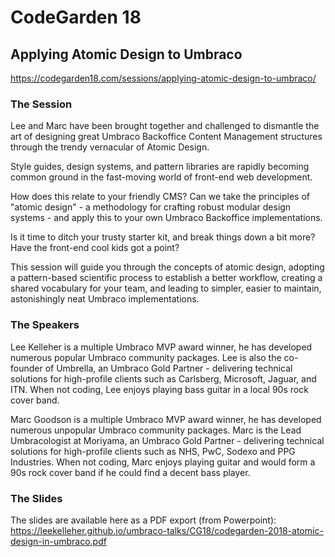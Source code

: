 # CodeGarden 18

## Applying Atomic Design to Umbraco

<https://codegarden18.com/sessions/applying-atomic-design-to-umbraco/>


### The Session

Lee and Marc have been brought together and challenged to dismantle the art of designing great Umbraco Backoffice Content Management structures through the trendy vernacular of Atomic Design.

Style guides, design systems, and pattern libraries are rapidly becoming common ground in the fast-moving world of front-end web development.

How does this relate to your friendly CMS? Can we take the principles of "atomic design" - a methodology for crafting robust modular design systems - and apply this to your own Umbraco Backoffice implementations.

Is it time to ditch your trusty starter kit, and break things down a bit more? Have the front-end cool kids got a point?

This session will guide you through the concepts of atomic design, adopting a pattern-based scientific process to establish a better workflow, creating a shared vocabulary for your team, and leading to simpler, easier to maintain, astonishingly neat Umbraco implementations.


### The Speakers

Lee Kelleher is a multiple Umbraco MVP award winner, he has developed numerous popular Umbraco community packages. Lee is also the co-founder of Umbrella, an Umbraco Gold Partner - delivering technical solutions for high-profile clients such as Carlsberg, Microsoft, Jaguar, and ITN. When not coding, Lee enjoys playing bass guitar in a local 90s rock cover band. 

Marc Goodson is a multiple Umbraco MVP award winner, he has developed numerous unpopular Umbraco community packages. Marc is the Lead Umbracologist at Moriyama, an Umbraco Gold Partner - delivering technical solutions for high-profile clients such as NHS, PwC, Sodexo and PPG Industries. When not coding, Marc enjoys playing guitar and would form a 90s rock cover band if he could find a decent bass player.


### The Slides

The slides are available here as a PDF export (from Powerpoint): <https://leekelleher.github.io/umbraco-talks/CG18/codegarden-2018-atomic-design-in-umbraco.pdf>
